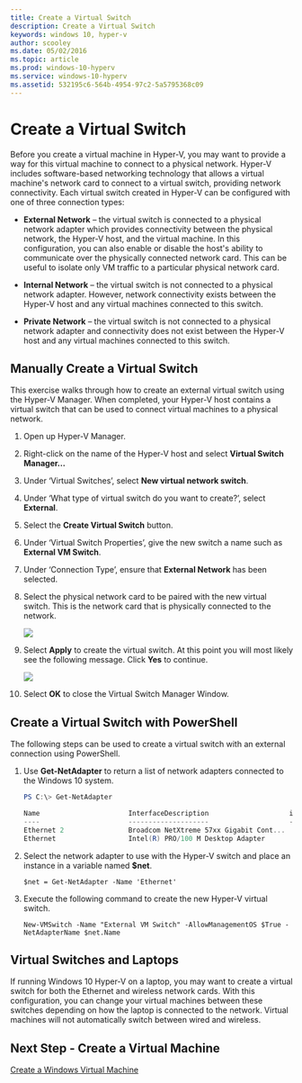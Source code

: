 ```yaml
---
title: Create a Virtual Switch 
description: Create a Virtual Switch 
keywords: windows 10, hyper-v
author: scooley
ms.date: 05/02/2016
ms.topic: article
ms.prod: windows-10-hyperv
ms.service: windows-10-hyperv
ms.assetid: 532195c6-564b-4954-97c2-5a5795368c09
---
```


# Create a Virtual Switch 

Before you create a virtual machine in Hyper-V, you may want to provide a way for this virtual machine to connect to a physical network. Hyper-V includes software-based networking technology that allows a virtual machine's network card to connect to a virtual switch, providing network connectivity. Each virtual switch created in Hyper-V can be configured with one of three connection types:

- **External Network** – the virtual switch is connected to a physical network adapter which provides connectivity between the physical network, the Hyper-V host, and the virtual machine. In this configuration, you can also enable or disable the host's ability to communicate over the physically connected network card. This can be useful to isolate only VM traffic to a particular physical network card.

- **Internal Network** – the virtual switch is not connected to a physical network adapter. However, network connectivity exists between the Hyper-V host and any virtual machines connected to this switch.

- **Private Network** – the virtual switch is not connected to a physical network adapter and connectivity does not exist between the Hyper-V host and any virtual machines connected to this switch.

## Manually Create a Virtual Switch

This exercise walks through how to create an external virtual switch using the Hyper-V Manager. When completed, your Hyper-V host contains a virtual switch that can be used to connect virtual machines to a physical network. 

1. Open up Hyper-V Manager.

2. Right-click on the name of the Hyper-V host and select **Virtual Switch Manager...**

3. Under ‘Virtual Switches’, select **New virtual network switch**.

4. Under ‘What type of virtual switch do you want to create?’, select **External**.

5. Select the **Create Virtual Switch** button.

6. Under ‘Virtual Switch Properties’, give the new switch a name such as **External VM Switch**.

7. Under ‘Connection Type’, ensure that **External Network** has been selected.

8. Select the physical network card to be paired with the new virtual switch. This is the network card that is physically connected to the network.  

	![](media/newSwitch_upd.png)

9. Select **Apply** to create the virtual switch. At this point you will most likely see the following message. Click **Yes** to continue.

	![](media/pen_changes_upd.png)  

10. Select **OK** to close the Virtual Switch Manager Window.

## Create a Virtual Switch with PowerShell

The following steps can be used to create a virtual switch with an external connection using PowerShell. 

1. Use **Get-NetAdapter** to return a list of network adapters connected to the Windows 10 system.

	```powershell
	PS C:\> Get-NetAdapter

	Name                      InterfaceDescription                    ifIndex Status       MacAddress             LinkSpeed
	----                      --------------------                    ------- ------       ----------             ---------
	Ethernet 2                Broadcom NetXtreme 57xx Gigabit Cont...       5 Up           BC-30-5B-A8-C1-7F         1 Gbps
	Ethernet                  Intel(R) PRO/100 M Desktop Adapter            3 Up           00-0E-0C-A8-DC-31        10 Mbps  
	```

2. Select the network adapter to use with the Hyper-V switch and place an instance in a variable named **$net**.

	```
	$net = Get-NetAdapter -Name 'Ethernet'
	```

3. Execute the following command to create the new Hyper-V virtual switch.

	```
	New-VMSwitch -Name "External VM Switch" -AllowManagementOS $True -NetAdapterName $net.Name
	```

## Virtual Switches and Laptops

If running Windows 10 Hyper-V on a laptop, you may want to create a virtual switch for both the Ethernet and wireless network cards. With this configuration, you can change your virtual machines between these switches depending on how the laptop is connected to the network. Virtual machines will not automatically switch between wired and wireless.

## Next Step - Create a Virtual Machine
[Create a Windows Virtual Machine](walkthrough_create_vm.md)
